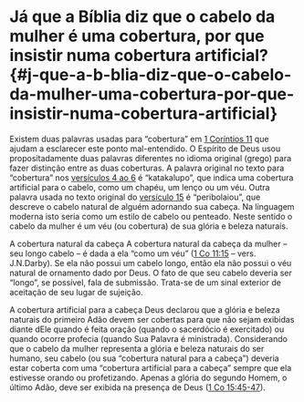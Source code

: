 # Já que a Bíblia diz que o cabelo da mulher é uma cobertura, por que insistir numa cobertura artificial? {#j-que-a-b-blia-diz-que-o-cabelo-da-mulher-uma-cobertura-por-que-insistir-numa-cobertura-artificial}

Existem duas palavras usadas para “cobertura” em [1 Coríntios 11](http://bibliaonline.com.br/acf/1co/11) que ajudam a esclarecer este ponto mal-entendido. O Espírito de Deus usou propositadamente duas palavras diferentes no idioma original (grego) para fazer distinção entre as duas coberturas. A palavra original no texto para “cobertura” nos [versículos 4 ao 6](http://bibliaonline.com.br/acf/1co/11/4-6) é “katakalupo”, que indica uma cobertura artificial para o cabelo, como um chapéu, um lenço ou um véu. Outra palavra usada no texto original do [versículo 15](http://bibliaonline.com.br/acf/1co/11/15) é “peribolaiou”, que descreve o cabelo natural de alguém adornando sua cabeça. Na linguagem moderna isto seria como um estilo de cabelo ou penteado. Neste sentido o cabelo da mulher é um véu (ou cobertura) de sua glória e beleza naturais.

A cobertura natural da cabeça A cobertura natural da cabeça da mulher – seu longo cabelo – é dada a ela “como um véu” ([1 Co 11:15](http://bibliaonline.com.br/acf/1co/11/15) – vers. J.N.Darby). Se ela não possui um cabelo longo, então ela não possui o véu natural de ornamento dado por Deus. O fato de que seu cabelo deveria ser “longo”, se possível, fala de submissão. Trata-se de um sinal exterior de aceitação de seu lugar de sujeição.

A cobertura artificial para a cabeça Deus declarou que a glória e beleza naturais do primeiro Adão devem ser cobertas para que não sejam exibidas diante dEle quando é feita oração (quando o sacerdócio é exercitado) ou quando ocorre profecia (quando Sua Palavra é ministrada). Considerando que o cabelo da mulher representa a glória e beleza naturais do ser humano, seu cabelo (ou sua “cobertura natural para a cabeça”) deveria estar coberta com uma “cobertura artificial para a cabeça” sempre que ela estivesse orando ou profetizando. Apenas a glória do segundo Homem, o último Adão, deve ser exibida na presença de Deus ([1 Co 15:45-47](http://bibliaonline.com.br/acf/1co/15/45-47)).
